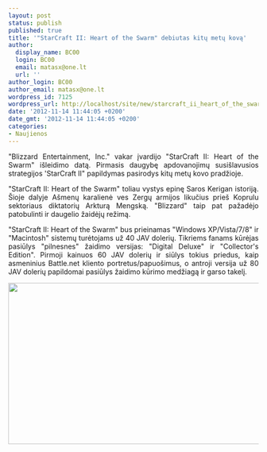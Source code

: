 ```yaml
---
layout: post
status: publish
published: true
title: '"StarCraft II: Heart of the Swarm" debiutas kitų metų kovą'
author:
  display_name: BC00
  login: BC00
  email: matasx@one.lt
  url: ''
author_login: BC00
author_email: matasx@one.lt
wordpress_id: 7125
wordpress_url: http://localhost/site/new/starcraft_ii_heart_of_the_swarm_debiutas_kitu_metu_kova/
date: '2012-11-14 11:44:05 +0200'
date_gmt: '2012-11-14 11:44:05 +0200'
categories:
- Naujienos
---
```

<p style="text-align: justify;">
	&quot;Blizzard Entertainment, Inc.&quot; vakar įvardijo &quot;StarCraft II: Heart of the Swarm&quot; i&scaron;leidimo datą. Pirmasis daugybę apdovanojimų susi&scaron;lavusios strategijos &#39;StarCraft II&quot; papildymas pasirodys kitų metų kovo pradžioje.</p>
<p style="text-align: justify;">
	&quot;StarCraft II: Heart of the Swarm&quot; toliau vystys epinę Saros Kerigan istoriją. &Scaron;ioje dalyje A&scaron;menų karalienė ves Zergų armijos likučius prie&scaron; Koprulu sektoriaus diktatorių Arkturą Mengską. &quot;Blizzard&quot; taip pat pažadėjo patobulinti ir daugelio žaidėjų režimą.</p>
<p style="text-align: justify;">
	&quot;StarCraft II: Heart of the Swarm&quot; bus prieinamas &quot;Windows XP/Vista/7/8&quot; ir &quot;Macintosh&quot; sistemų turėtojams už 40 JAV dolerių. Tikriems fanams kūrėjas pasiūlys &quot;pilnesnes&quot; žaidimo versijas: <span>&quot;Digital Deluxe&quot; ir </span>&quot;Collector&#39;s Edition&quot;. Pirmoji kainuos 60 JAV dolerių ir siūlys tokius priedus, kaip asmeninius Battle.net kliento portretus/papuo&scaron;imus, o antroji versija už 80 JAV dolerių papildomai pasiūlys žaidimo kūrimo medžiagą ir garso takelį.</p>
<p style="text-align: justify;">
	<img alt="" src="http://technews.lt/userfiles/sc2_swarm_s01.jpg" style="width: 520px; height: 325px;" /></p>
